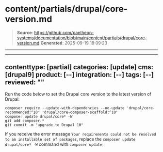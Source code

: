 # content/partials/drupal/core-version.md

> **Source**: https://github.com/pantheon-systems/documentation/blob/main/content/partials/drupal/core-version.md
> **Generated**: 2025-09-19 18:09:23

---

---
contenttype: [partial]
categories: [update]
cms: [drupal9]
product: [--]
integration: [--]
tags: [--]
reviewed: ""
---

Run the code below to set the Drupal core version to the latest version of Drupal:

  ```bash{promptUser: user}
  composer require --update-with-dependencies --no-update 'drupal/core-recommended:^10' 'drupal/core-composer-scaffold:^10'
  composer update drupal/core* -W
  git add composer.*
  git commit -m "upgrade to Drupal 10"
  ```

<Alert title="Note" type="info" >

If you receive the error message `Your requirements could not be resolved to an installable set of packages`, replace the `composer update drupal/core* -W` command with `composer update`

</Alert>
